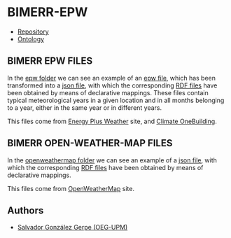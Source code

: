 # BIMERR-EPW

- [Repository]() 
- [Ontology](https://bimerr.iot.linkeddata.es/def/weather/)

## BIMERR EPW FILES

In the [epw folder](./epw) we can see an example of an [epw file](./epw/ESP_PV_Bilbao-AP-080250_TMYx-2004-2018.epw), which has been transformed into a [json file](./epw/ESP_PV_Bilbao-AP-080250_TMYx-2004-2018.json), with which the corresponding [RDF files](./epw/ESP_PV_Bilbao-AP-080250_TMYx-2004-2018.ttl) have been obtained by means of declarative mappings. These files contain typical meteorological years in a given location and in all months belonging to a year, either in the same year or in different years.

This files come from [Energy Plus Weather](https://www.energyplus.net/weather) site, and [Climate OneBuilding](http://climate.onebuilding.org/).

## BIMERR OPEN-WEATHER-MAP FILES

In the [openweathermap folder](./openweathermap) we can see an example of a [json file](./openweathermap/Europe-Madrid(40.4196_-3.692).json), with which the corresponding [RDF files](./openweathermap/Europe-Madrid(40.4196_-3.692).ttl) have been obtained by means of declarative mappings.

This files come from [OpenWeatherMap](https://openweathermap.org/) site.

## Authors

- [Salvador González Gerpe (OEG-UPM)](https://github.com/Salva5297)
